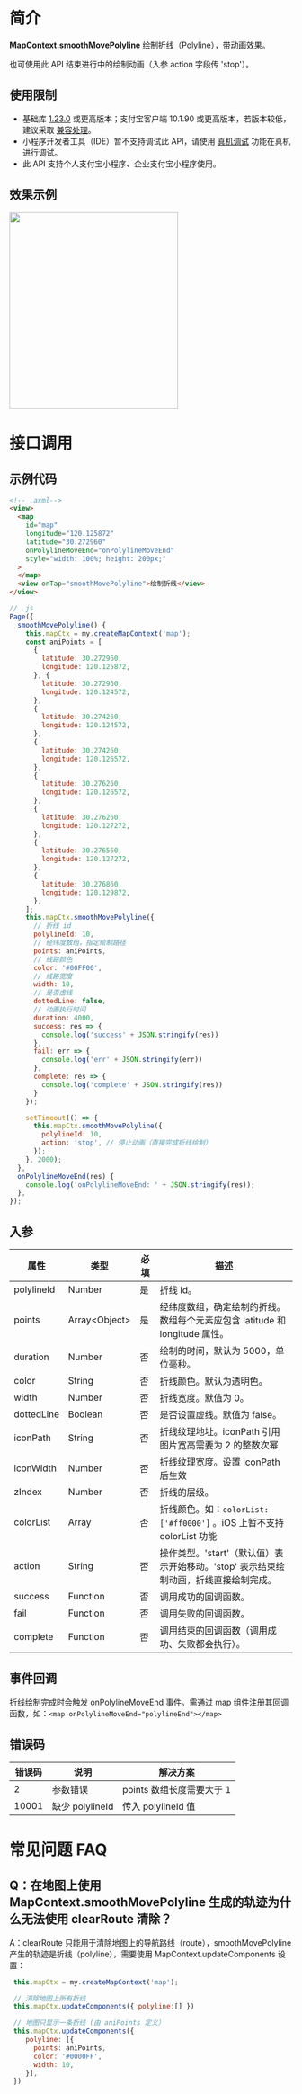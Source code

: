 # 简介

**MapContext.smoothMovePolyline** 绘制折线（Polyline），带动画效果。


也可使用此 API 结束进行中的绘制动画（入参 action 字段传 'stop'）。

## 使用限制
- 基础库 [1.23.0](https://opendocs.alipay.com/mini/framework/lib) 或更高版本；支付宝客户端 10.1.90 或更高版本，若版本较低，建议采取 [兼容处理](https://opendocs.alipay.com/mini/framework/compatibility)。
- 小程序开发者工具（IDE）暂不支持调试此 API，请使用 [真机调试](https://opendocs.alipay.com/mini/ide/remote-debug) 功能在真机进行调试。
- 此 API 支持个人支付宝小程序、企业支付宝小程序使用。

## 效果示例

  <image mode="scaleToFill" src="https://gw.alicdn.com/imgextra/i2/O1CN01LHEzcu20VdowedOub_!!6000000006855-1-tps-888-990.gif" style="width:300px; height: 350px;" />
  

# 接口调用

## 示例代码
```html
<!-- .axml-->
<view>
  <map
    id="map"
    longitude="120.125872"
    latitude="30.272960"
    onPolylineMoveEnd="onPolylineMoveEnd"
    style="width: 100%; height: 200px;"
  >
  </map>
  <view onTap="smoothMovePolyline">绘制折线</view>
</view>
```

```javascript
// .js
Page({
  smoothMovePolyline() {
    this.mapCtx = my.createMapContext('map');
    const aniPoints = [
      {
        latitude: 30.272960,
        longitude: 120.125872,
      }, {
        latitude: 30.272960,
        longitude: 120.124572,
      },
      {
        latitude: 30.274260,
        longitude: 120.124572,
      },
      {
        latitude: 30.274260,
        longitude: 120.126572,
      },
      {
        latitude: 30.276260,
        longitude: 120.126572,
      },
      {
        latitude: 30.276260,
        longitude: 120.127272,
      },
      {
        latitude: 30.276560,
        longitude: 120.127272,
      },
      {
        latitude: 30.276860,
        longitude: 120.129872,
      },
    ];
    this.mapCtx.smoothMovePolyline({
      // 折线 id
      polylineId: 10,
      // 经纬度数组，指定绘制路径
      points: aniPoints,
      // 线路颜色
      color: '#00FF00',
      // 线路宽度
      width: 10,
      // 是否虚线
      dottedLine: false,
      // 动画执行时间
      duration: 4000,
      success: res => {
        console.log('success' + JSON.stringify(res))
      },
      fail: err => {
        console.log('err' + JSON.stringify(err))
      },
      complete: res => {
        console.log('complete' + JSON.stringify(res))
      }
    });

    setTimeout(() => {
      this.mapCtx.smoothMovePolyline({
        polylineId: 10,
        action: 'stop', // 停止动画（直接完成折线绘制）
      });
    }, 2000);
  },
  onPolylineMoveEnd(res) {
    console.log('onPolylineMoveEnd: ' + JSON.stringify(res));
  },
});
```

## 入参

| **属性** | **类型** | **必填** | **描述** |
| --- | --- | --- | --- |
| polylineId | Number | 是 | 折线 id。 |
| points | Array\<Object\> | 是 | 经纬度数组，确定绘制的折线。数组每个元素应包含 latitude 和 longitude 属性。 |
| duration | Number | 否 | 绘制的时间，默认为 5000，单位毫秒。 |
| color | String | 否 | 折线颜色。默认为透明色。 |
| width | Number | 否 | 折线宽度。默值为 0。 |
| dottedLine | Boolean | 否 | 是否设置虚线。默值为 false。 |
| iconPath | String | 否 | 折线纹理地址。iconPath 引用图片宽高需要为 2 的整数次幂 |
| iconWidth | Number | 否 | 折线纹理宽度。设置 iconPath 后生效 |
| zIndex | Number | 否 | 折线的层级。 |
| colorList | Array | 否 | 折线颜色。如：`colorList:['#ff0000']` 。iOS 上暂不支持 colorList 功能|
| action | String | 否 | 操作类型。'start'（默认值）表示开始移动。'stop' 表示结束绘制动画，折线直接绘制完成。 |
| success | Function | 否 | 调用成功的回调函数。 |
| fail | Function | 否 | 调用失败的回调函数。 |
| complete | Function | 否 |调用结束的回调函数（调用成功、失败都会执行）。 |

## 事件回调
折线绘制完成时会触发 onPolylineMoveEnd 事件。需通过 map 组件注册其回调函数，如：`<map onPolylineMoveEnd="polylineEnd"></map>`  

## 错误码

| **错误码**       | **说明** | **解决方案**                            |
| -------------- | -------- | ----------------------------------- |
| 2          | 参数错误   | points 数组长度需要大于 1 |
| 10001          | 缺少 polylineId   | 传入 polylineId 值 |

# 常见问题 FAQ

## Q：在地图上使用 MapContext.smoothMovePolyline 生成的轨迹为什么无法使用 clearRoute 清除？

A：clearRoute 只能用于清除地图上的导航路线（route），smoothMovePolyline 产生的轨迹是折线（polyline），需要使用 MapContext.updateComponents 设置：
```javascript
 this.mapCtx = my.createMapContext('map');

 // 清除地图上所有折线
 this.mapCtx.updateComponents({ polyline:[] }) 

 // 地图只显示一条折线 (由 aniPoints 定义）
 this.mapCtx.updateComponents({
    polyline: [{
      points: aniPoints,
      color: '#0000FF',
      width: 10,
    }],
 })

```
